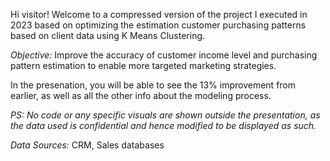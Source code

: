 Hi visitor! Welcome to a compressed version of the project I executed in 2023 based on optimizing the estimation customer purchasing patterns based on client data using K Means Clustering.

*Objective:* Improve the accuracy of customer income level and purchasing pattern estimation to enable more targeted marketing strategies.

In the presenation, you will be able to see the 13% improvement from earlier, as well as all the other info about the modeling process. 

*PS: No code or any specific visuals are shown outside the presentation, as the data used is confidential and hence modified to be displayed as such.*

*Data Sources:* CRM, Sales databases
